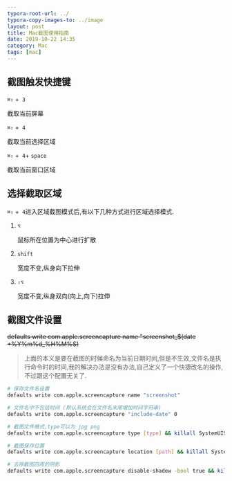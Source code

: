 ```yaml
---
typora-root-url: ../
typora-copy-images-to: ../image
layout: post
title: Mac截图使用指南
date: 2019-10-22 14:35
category: Mac
tags: [mac]
---
```




## 截图触发快捷键

`⌘⇧` +` 3`

截取当前屏幕

`⌘⇧` +` 4`

截取当前选择区域

`⌘⇧` +` 4`+ `space`

截取当前窗口区域



## 选择截取区域

`⌘⇧` +` 4`进入区域截图模式后,有以下几种方式进行区域选择模式.

1. `⌥`

   鼠标所在位置为中心进行扩散

2. `shift`

   宽度不变,纵身向下拉伸

3. `⇧⌥`

   宽度不变,纵身双向(向上,向下)拉伸



## 截图文件设置

 

~~defaults write com.apple.screencapture name "screenshot_$(date +%Y%m%d_%H%M%S)~~

> 上面的本义是要在截图的时候命名为当前日期时间,但是不生效,文件名是执行命令时的时间,我的解决办法是没有办法,自己定义了一个快捷改名的操作,不过跟这个配置无关了.

```sh
# 保存文件名设置
defaults write com.apple.screencapture name "screenshot"

# 文件名中不包括时间 (默认系统会在文件名末尾增加时间字符串)
defaults write com.apple.screencapture "include-date" 0

# 截图文件格式,type可以为 jpg png
defaults write com.apple.screencapture type [type] && killall SystemUIServer

# 截图保存位置
defaults write com.apple.screencapture location [path] && killall SystemUIServer

# 去除截图四周的阴影
defaults write com.apple.screencapture disable-shadow -bool true && killall SystemUIServer
```



